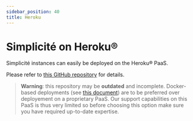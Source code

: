 ```yaml
---
sidebar_position: 40
title: Heroku
---
```


Simplicité on Heroku&reg;
================================

Simplicité instances can easily be deployed on the Heroku&reg; PaaS.

Please refer to [this GitHub repository](https://github.com/simplicitesoftware/heroku-template) for details.

> **Warning**: this repository may be **outdated** and incomplete.
> Docker-based deployments (see [this document](/documentation/operation/docker)) are to be preferred over deployement on a proprietary PaaS.
> Our support capabilities on this PaaS is thus very limited so before choosing this option make sure you have required up-to-date expertise.


